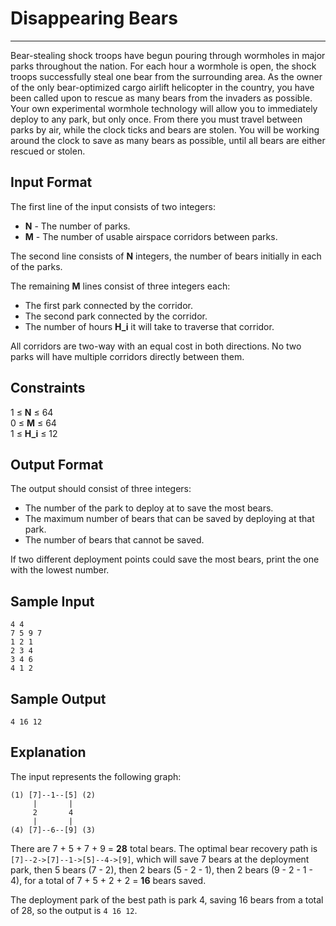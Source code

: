 # Disappearing Bears

---

Bear-stealing shock troops have begun pouring through wormholes in major parks throughout the nation. For each hour a wormhole is open, the shock troops successfully steal one bear from the surrounding area. As the owner of the only bear-optimized cargo airlift helicopter in the country, you have been called upon to rescue as many bears from the invaders as possible. Your own experimental wormhole technology will allow you to immediately deploy to any park, but only once. From there you must travel between parks by air, while the clock ticks and bears are stolen. You will be working around the clock to save as many bears as possible, until all bears are either rescued or stolen.

## Input Format

The first line of the input consists of two integers:

* **N** - The number of parks.
* **M** - The number of usable airspace corridors between parks.

The second line consists of **N** integers, the number of bears initially in each of the parks.

The remaining **M** lines consist of three integers each:

* The first park connected by the corridor.
* The second park connected by the corridor.
* The number of hours **H_i** it will take to traverse that corridor.

All corridors are two-way with an equal cost in both directions. No two parks will have multiple corridors directly between them.

## Constraints

1 ≤ **N** ≤ 64  
0 ≤ **M** ≤ 64  
1 ≤ **H_i** ≤ 12

## Output Format

The output should consist of three integers:

* The number of the park to deploy at to save the most bears.
* The maximum number of bears that can be saved by deploying at that park.
* The number of bears that cannot be saved.

If two different deployment points could save the most bears, print the one with the lowest number.

## Sample Input

```
4 4
7 5 9 7
1 2 1
2 3 4
3 4 6
4 1 2
```

## Sample Output

```
4 16 12
```

## Explanation

The input represents the following graph:

```
(1) [7]--1--[5] (2)
     |       |
     2       4
     |       |
(4) [7]--6--[9] (3)
```

There are 7 + 5 + 7 + 9 = **28** total bears. The optimal bear recovery path is `[7]--2->[7]--1->[5]--4->[9]`, which will save 7 bears at the deployment park, then 5 bears (7 - 2), then 2 bears (5 - 2 - 1), then 2 bears (9 - 2 - 1 - 4), for a total of 7 + 5 + 2 + 2 = **16** bears saved.

The deployment park of the best path is park 4, saving 16 bears from a total of 28, so the output is `4 16 12`.

